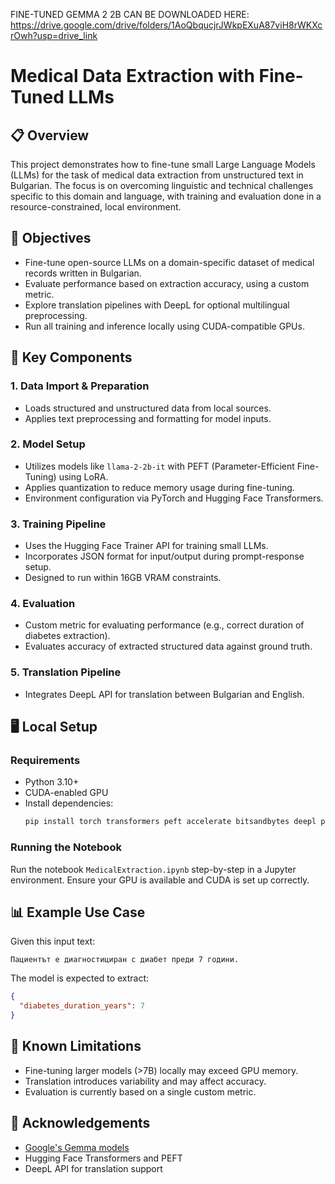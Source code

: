 FINE-TUNED GEMMA 2 2B CAN BE DOWNLOADED HERE: https://drive.google.com/drive/folders/1AoQbqucjrJWkpEXuA87viH8rWKXcrOwh?usp=drive_link


# Medical Data Extraction with Fine-Tuned LLMs

## 📋 Overview

This project demonstrates how to fine-tune small Large Language Models (LLMs) for the task of medical data extraction from unstructured text in Bulgarian. The focus is on overcoming linguistic and technical challenges specific to this domain and language, with training and evaluation done in a resource-constrained, local environment.

## 🎯 Objectives

- Fine-tune open-source LLMs on a domain-specific dataset of medical records written in Bulgarian.
- Evaluate performance based on extraction accuracy, using a custom metric.
- Explore translation pipelines with DeepL for optional multilingual preprocessing.
- Run all training and inference locally using CUDA-compatible GPUs.

## 🧰 Key Components

### 1. Data Import & Preparation
- Loads structured and unstructured data from local sources.
- Applies text preprocessing and formatting for model inputs.

### 2. Model Setup
- Utilizes models like `llama-2-2b-it` with PEFT (Parameter-Efficient Fine-Tuning) using LoRA.
- Applies quantization to reduce memory usage during fine-tuning.
- Environment configuration via PyTorch and Hugging Face Transformers.

### 3. Training Pipeline
- Uses the Hugging Face Trainer API for training small LLMs.
- Incorporates JSON format for input/output during prompt-response setup.
- Designed to run within 16GB VRAM constraints.

### 4. Evaluation
- Custom metric for evaluating performance (e.g., correct duration of diabetes extraction).
- Evaluates accuracy of extracted structured data against ground truth.

### 5. Translation Pipeline
- Integrates DeepL API for translation between Bulgarian and English.

## 🖥️ Local Setup

### Requirements

- Python 3.10+
- CUDA-enabled GPU
- Install dependencies:
  ```bash
  pip install torch transformers peft accelerate bitsandbytes deepl pandas numpy
  ```

### Running the Notebook

Run the notebook `MedicalExtraction.ipynb` step-by-step in a Jupyter environment. Ensure your GPU is available and CUDA is set up correctly.

## 📊 Example Use Case

Given this input text:
```
Пациентът е диагностициран с диабет преди 7 години.
```
The model is expected to extract:
```json
{
  "diabetes_duration_years": 7
}
```

## 🚧 Known Limitations

- Fine-tuning larger models (>7B) locally may exceed GPU memory.
- Translation introduces variability and may affect accuracy.
- Evaluation is currently based on a single custom metric.

## 📌 Acknowledgements

- [Google's Gemma models](https://ai.google.dev/gemma)
- Hugging Face Transformers and PEFT
- DeepL API for translation support

